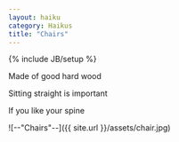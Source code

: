 ```yaml
---
layout: haiku
category: Haikus
title: "Chairs"
---
```

{% include JB/setup %}

Made of good hard wood

Sitting straight is important

If you like your spine

![--"Chairs"--]({{ site.url }}/assets/chair.jpg)
